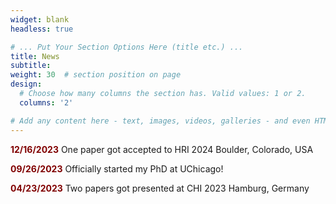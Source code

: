 ```yaml
---
widget: blank
headless: true

# ... Put Your Section Options Here (title etc.) ...
title: News
subtitle:
weight: 30  # section position on page
design:
  # Choose how many columns the section has. Valid values: 1 or 2.
  columns: '2'

# Add any content here - text, images, videos, galleries - and even HTML code!
---
```

<p><b style="color:maroon;">12/16/2023</b> One paper got accepted to HRI 2024 Boulder, Colorado, USA</p>
<p><b style="color:maroon;">09/26/2023</b> Officially started my PhD at UChicago!</p>
<p><b style="color:maroon;">04/23/2023</b> Two papers got presented at CHI 2023 Hamburg, Germany</p>


